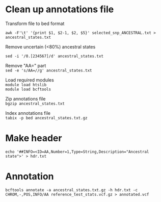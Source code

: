 # Clean up annotations file    
       
Transform file to bed format

`awk -F'\t' '{print $1, $2-1, $2, $5}' selected_snp_ANCESTRAL.txt > ancestral_states.txt`        

Remove uncertain (<80%) ancestral states    
     
`sed -i '/0.[234567]/d' ancestral_states.txt`            
                
Remove "AA=" part                
`sed -e 's/AA=//g' ancestral_states.txt`     
             
Load required modules         
`module load htslib`    
`module load bcftools`
    
Zip annotations file        
`bgzip ancestral_states.txt`
       
Index annotations file      
`tabix -p bed ancestral_states.txt.gz`   

    
# Make header    
        
`echo '##INFO=<ID=AA,Number=1,Type=String,Description="Ancestral state">' > hdr.txt`     

    
# Annotation   
      
`bcftools annotate -a ancestral_states.txt.gz -h hdr.txt -c CHROM,-,POS,INFO/AA reference_test_stats.vcf.gz > annotated.vcf` 

